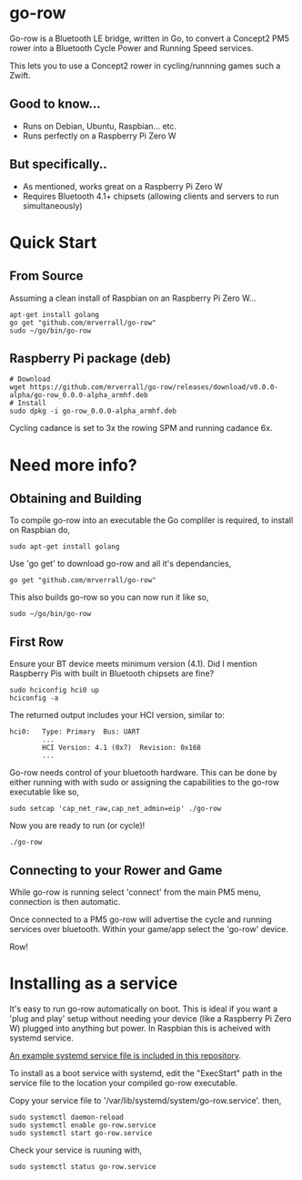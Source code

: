 # go-row
Go-row is a Bluetooth LE bridge, written in Go, to convert a Concept2 PM5 rower into a Bluetooth Cycle Power and Running Speed services.

This lets you to use a Concept2 rower in cycling/runnning games such a Zwift.

## Good to know...
* Runs on Debian, Ubuntu, Raspbian... etc.
* Runs perfectly on a Raspberry Pi Zero W

## But specifically..
* As mentioned, works great on a Raspberry Pi Zero W
* Requires Bluetooth 4.1+ chipsets (allowing clients and servers to run simultaneously)

# Quick Start
## From Source
Assuming a clean install of Raspbian on an Raspberry Pi Zero W...

    apt-get install golang
    go get "github.com/mrverrall/go-row"
    sudo ~/go/bin/go-row

## Raspberry Pi package (deb)
    # Download
    wget https://github.com/mrverrall/go-row/releases/download/v0.0.0-alpha/go-row_0.0.0-alpha_armhf.deb
    # Install
    sudo dpkg -i go-row_0.0.0-alpha_armhf.deb

Cycling cadance is set to 3x the rowing SPM and running cadance 6x.

# Need more info?

## Obtaining and Building
To compile go-row into an executable the Go compliler is required, to install on Raspbian do,

    sudo apt-get install golang

Use 'go get' to download go-row and all it's dependancies,

    go get "github.com/mrverrall/go-row"

This also builds go-row so you can now run it like so,

    sudo ~/go/bin/go-row

## First Row
Ensure your BT device meets minimum version (4.1). Did I mention Raspberry Pis with built in Bluetooth chipsets are fine?

    sudo hciconfig hci0 up
    hciconfig -a

The returned output includes your HCI version, similar to:

    hci0:   Type: Primary  Bus: UART
            ...
            HCI Version: 4.1 (0x7)  Revision: 0x168
            ...

Go-row needs control of your bluetooth hardware. This can be done by either running with with sudo or assigning the capabilities to the go-row executable like so,

    sudo setcap 'cap_net_raw,cap_net_admin=eip' ./go-row

Now you are ready to run (or cycle)!

    ./go-row

## Connecting to your Rower and Game
While go-row is running select 'connect' from the main PM5 menu, connection is then automatic.

Once connected to a PM5 go-row will advertise the cycle and running services over bluetooth. Within your game/app select the 'go-row' device.

Row!

# Installing as a service
It's easy to run go-row automatically on boot. This is ideal if you want a 'plug and play' setup without needing your device (like a Raspberry Pi Zero W) plugged into anything but power. In Raspbian this is acheived with systemd service.

[An example systemd service file is included in this repository](https://github.com/mrverrall/go-row/blob/main/go-row.service).

To install as a boot service with systemd, edit the "ExecStart" path in the service file to the location your compiled go-row executable.

Copy your service file to '/var/lib/systemd/system/go-row.service'. then,

    sudo systemctl daemon-reload
    sudo systemctl enable go-row.service
    sudo systemctl start go-row.service

Check your service is ruuning with,

    sudo systemctl status go-row.service
